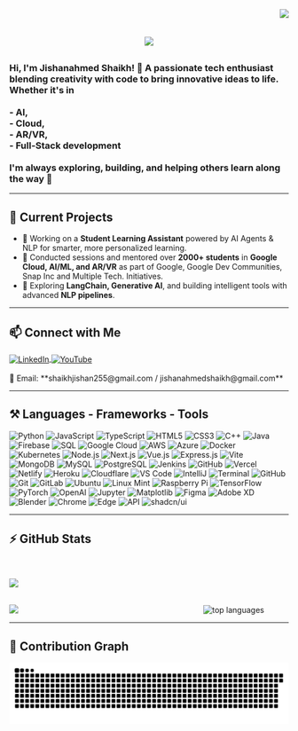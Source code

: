 <img align="right" src="https://visitor-badge.laobi.icu/badge?page_id=jishanahmed-shaikh" />

<h1 align="center">
    <img src="https://readme-typing-svg.herokuapp.com?font=Fira+Code&weight=600&size=32&pause=1000&width=435&lines=I'm+Jishanahmed+Shaikh!" />
</h1>

<h3 align="left">
Hi, I'm Jishanahmed Shaikh! 👋  
A passionate tech enthusiast blending creativity with code to bring innovative ideas to life.  
Whether it's in
<br>
<br>
- AI,
<br>
- Cloud,
<br>
- AR/VR,
<br>
- Full-Stack development
<br>
<br>
I'm always exploring, building, and helping others learn along the way 🚀
</h3>

---

## 🔭 Current Projects
- 🚀 Working on a **Student Learning Assistant** powered by AI Agents & NLP for smarter, more personalized learning.
- 🧠 Conducted sessions and mentored over **2000+ students** in **Google Cloud, AI/ML, and AR/VR** as part of Google, Google Dev Communities, Snap Inc and Multiple Tech. Initiatives.
- 🧪 Exploring **LangChain, Generative AI**, and building intelligent tools with advanced **NLP pipelines**.

---

## 📫 Connect with Me

<a href="https://www.linkedin.com/in/jishanahmedshaikh" target="blank">
  <img align="center" src="https://raw.githubusercontent.com/rahuldkjain/github-profile-readme-generator/master/src/images/icons/Social/linked-in-alt.svg" alt="LinkedIn" height="30" width="40" />
</a>

<a href="https://www.youtube.com/@jishanahmedarshaikh" target="blank">
  <img align="center" src="https://raw.githubusercontent.com/rahuldkjain/github-profile-readme-generator/master/src/images/icons/Social/youtube.svg" alt="YouTube" height="30" width="40" />
</a>  
<br/>
<br>
📧 Email: **shaikhjishan255@gmail.com / jishanahmedshaikh@gmail.com**

---

## ⚒️ Languages - Frameworks - Tools

<p align="left">
  <!-- Programming Languages -->
  <img src="https://img.icons8.com/color/48/000000/python.png" title="Python"/>
  <img src="https://img.icons8.com/color/48/000000/javascript--v1.png" title="JavaScript"/>
  <img src="https://img.icons8.com/color/48/000000/typescript.png" title="TypeScript"/>
  <img src="https://img.icons8.com/color/48/000000/html-5--v1.png" title="HTML5"/>
  <img src="https://img.icons8.com/color/48/000000/css3.png" title="CSS3"/>
  <img src="https://img.icons8.com/color/48/000000/c-plus-plus-logo.png" title="C++"/>
  <img src="https://img.icons8.com/color/48/000000/java-coffee-cup-logo.png" title="Java"/>

  <!-- Cloud / DB -->
  <img src="https://img.icons8.com/color/48/000000/firebase.png" title="Firebase"/>
  <img src="https://img.icons8.com/external-flat-juicy-fish/48/external-sql-coding-and-development-flat-flat-juicy-fish.png" title="SQL"/>
  <img src="https://img.icons8.com/color/48/000000/google-cloud.png" title="Google Cloud"/>
  <img src="https://img.icons8.com/color/48/000000/amazon-web-services.png" title="AWS"/>
  <img src="https://img.icons8.com/color/48/000000/microsoft-azure.png" title="Azure"/>
  <img src="https://img.icons8.com/color/48/000000/docker.png" title="Docker"/>
  <img src="https://img.icons8.com/color/48/000000/kubernetes.png" title="Kubernetes"/>

  <!-- Frameworks & Libraries -->
  <img src="https://img.icons8.com/color/48/000000/nodejs.png" title="Node.js"/>
  <img src="https://img.icons8.com/fluency/48/null/nextjs.png" title="Next.js"/>
  <img src="https://img.icons8.com/color/48/000000/vue-js.png" title="Vue.js"/>
  <img src="https://upload.wikimedia.org/wikipedia/commons/6/64/Expressjs.png" width="48" title="Express.js"/>
  <img src="https://img.icons8.com/color/48/000000/vite.png" title="Vite"/>
  <img src="https://img.icons8.com/color/48/000000/mongodb.png" title="MongoDB"/>
  <img src="https://img.icons8.com/color/48/000000/mysql-logo.png" title="MySQL"/>
  <img src="https://img.icons8.com/color/48/000000/postgreesql.png" title="PostgreSQL"/>

  <!-- Hosting / DevOps -->
  <img src="https://img.icons8.com/color/48/000000/jenkins.png" title="Jenkins"/>
  <img src="https://img.icons8.com/color/48/000000/github--v1.png" title="GitHub"/>
  <img src="https://www.vectorlogo.zone/logos/vercel/vercel-icon.svg" width="48" title="Vercel"/>
  <img src="https://seeklogo.com/images/N/netlify-logo-758722CDF4-seeklogo.com.png" width="48" title="Netlify"/>
  <img src="https://img.icons8.com/color/48/000000/heroku.png" title="Heroku"/>
  <img src="https://img.icons8.com/color/48/000000/cloudflare.png" title="Cloudflare"/>

  <!-- IDEs & Version Control -->
  <img src="https://img.icons8.com/color/48/000000/visual-studio-code-2019.png" title="VS Code"/>
  <img src="https://img.icons8.com/color/48/000000/intellij-idea.png" title="IntelliJ"/>
  <img src="https://img.icons8.com/ios-filled/48/26e07f/console.png" title="Terminal"/>
  <img src="https://img.icons8.com/ios-filled/50/26e07f/github.png" title="GitHub"/>
  <img src="https://img.icons8.com/color/48/000000/git.png" title="Git"/>
  <img src="https://img.icons8.com/color/48/000000/gitlab.png" title="GitLab"/>

  <!-- OS -->
  <img src="https://img.icons8.com/color/48/000000/ubuntu--v1.png" title="Ubuntu"/>
  <img src="https://img.icons8.com/color/48/000000/linux-mint.png" title="Linux Mint"/>
  <img src="https://img.icons8.com/color/48/000000/raspberry-pi.png" title="Raspberry Pi"/>

  <!-- AI/ML -->
  <img src="https://img.icons8.com/color/48/000000/tensorflow.png" title="TensorFlow"/>
  <img src="https://pytorch.org/assets/images/pytorch-logo.png" width="48" title="PyTorch"/>
  <img src="https://seeklogo.com/images/O/open-ai-logo-8B9BFEDC26-seeklogo.com.png" width="48" title="OpenAI"/>
  <img src="https://img.icons8.com/fluency/48/null/jupyter.png" title="Jupyter"/>
  <img src="https://img.icons8.com/fluency/48/null/combo-chart.png" title="Matplotlib"/>

  <!-- Design -->
  <img src="https://img.icons8.com/color/48/000000/figma--v1.png" title="Figma"/>
  <img src="https://img.icons8.com/color/48/000000/adobe-xd--v1.png" title="Adobe XD"/>
  <img src="https://img.icons8.com/color/48/000000/blender-3d.png" title="Blender"/>

  <!-- Browsers / Misc -->
  <img src="https://img.icons8.com/color/48/000000/google-chrome.png" title="Chrome"/>
  <img src="https://img.icons8.com/color/48/000000/ms-edge-new.png" title="Edge"/>
  <img src="https://img.icons8.com/fluency/48/api-settings.png" title="API"/>

  <!-- ShadCN UI -->
  <img src="https://raw.githubusercontent.com/shadcn/ui/main/apps/www/public/favicon.ico" width="40" title="shadcn/ui" />
</p>


---

## ⚡ GitHub Stats

<br/>

<p>
  <img align="center" height="300" src="https://github-readme-streak-stats.herokuapp.com/?user=jishanahmed-shaikh&theme=tokyonight&hide_border=true" />
</p>

<br/>

<img width=350 align="left" src="https://github-readme-stats.vercel.app/api?username=jishanahmed-shaikh&theme=tokyonight&show_icons=true&hide_border=true&count_private=true" />
<img width=390 align="center" src="https://github-readme-stats.vercel.app/api/top-langs/?username=jishanahmed-shaikh&theme=tokyonight&show_icons=true&hide_border=true&layout=compact" alt="top languages" />

---

## 🐍 Contribution Graph

<img src="https://raw.githubusercontent.com/mihaillo29/mihaillo29/output/snake.svg" alt="Snake animation" />
